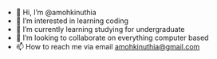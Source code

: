 - 👋 Hi, I’m @amohkinuthia
- 👀 I’m interested in learning coding
- 🌱 I’m currently learning studying for undergraduate 
- 💞️ I’m looking to collaborate on everything computer based
- 📫 How to reach me via email amohkinuthia@gmail.com

<!---
amohkinuthia/amohkinuthia is a ✨ special ✨ repository because its `README.md` (this file) appears on your GitHub profile.
You can click the Preview link to take a look at your changes.
--->
